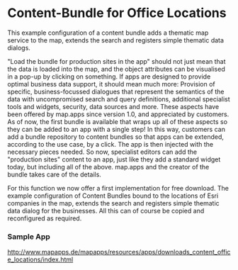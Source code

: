 # Content-Bundle for Office Locations
This example configuration of a content bundle adds a thematic map service to the map, extends the search and registers simple thematic data dialogs.

"Load the bundle for production sites in the app" should not just mean  that the data is loaded into the map, and the object attributes can be visualised in a pop-up by clicking on something. If apps are designed to provide optimal business data support, it should mean much more: Provision of specific, business-focussed dialogues that represent the semantics of the data with uncompromised search and query definitions, additional specialist tools and widgets, security, data sources and more. These aspects have been offered by map.apps since version 1.0, and appreciated by customers. As of now, the first bundle is available that wraps up all of these aspects so they can be added to an app with a single step! In this way, customers can add a bundle repository to content bundles so that apps can be extended, according to the use case, by a click. The app is then injected with the necessary pieces needed. So now, specialist editors can add the "production sites" content to an app, just like they add a standard widget today, but including all of the above. map.apps and the creator of the bundle takes care of the details.

For this function we now offer a first implementation for free download. The example configuration of Content Bundles bound to the locations of Esri companies in the map, extends the search and registers simple thematic data dialog for the businesses. All this can of course be copied and reconfigured as required.

### Sample App
http://www.mapapps.de/mapapps/resources/apps/downloads_content_office_locations/index.html
